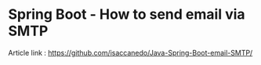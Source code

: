 # Spring Boot - How to send email via SMTP

Article link : https://github.com/isaccanedo/Java-Spring-Boot-email-SMTP/
